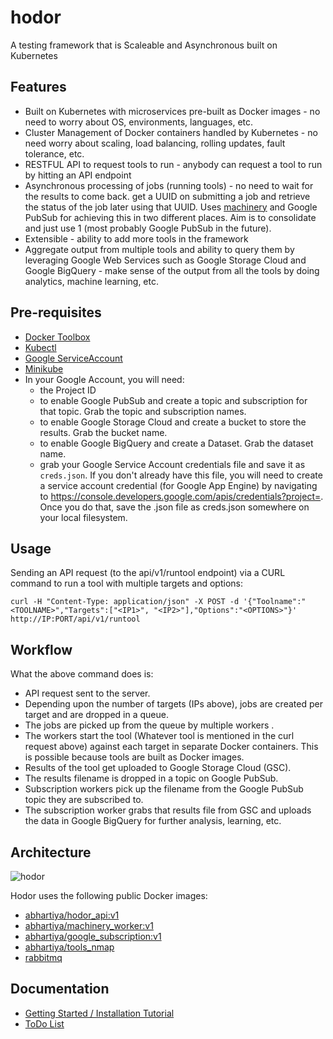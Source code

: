 # hodor
 A testing framework that is Scaleable and Asynchronous built on Kubernetes

## Features

* Built on Kubernetes with microservices pre-built as Docker images - no need to worry about OS, environments, languages, etc. 
* Cluster Management of Docker containers handled by Kubernetes - no need worry about scaling, load balancing, rolling updates, fault tolerance, etc. 
* RESTFUL API to request tools to run - anybody can request a tool to run by hitting an API endpoint
* Asynchronous processing of jobs (running tools) - no need to wait for the results to come back. get a UUID on submitting a job and retrieve the status of the job later using that UUID. Uses [machinery](https://github.com/RichardKnop/machinery) and Google PubSub for achieving this in two different places. Aim is to consolidate and just use 1 (most probably Google PubSub in the future).
* Extensible - ability to add more tools in the framework
* Aggregate output from multiple tools and ability to query them by leveraging Google Web Services such as Google Storage Cloud and Google BigQuery - make sense of the output from all the tools by doing analytics, machine learning, etc. 

## Pre-requisites

* [Docker Toolbox](https://www.docker.com/products/docker-toolbox)
* [Kubectl](http://kubernetes.io/docs/user-guide/prereqs/)
* [Google ServiceAccount](https://cloud.google.com/compute/docs/access/service-accounts)
* [Minikube](http://kubernetes.io/docs/getting-started-guides/minikube/)
* In your Google Account, you will need:
    * the Project ID
    * to enable Google PubSub and create a topic and subscription for that topic. Grab the topic and subscription names.
    * to enable Google Storage Cloud and create a bucket to store the results. Grab the bucket name.
    * to enable Google BigQuery and create a Dataset. Grab the dataset name. 
    * grab your Google Service Account credentials file and save it as `creds.json`. If you don't already have this file, you will need to create a service account credential (for Google App Engine) by navigating to https://console.developers.google.com/apis/credentials?project=<project-id>. Once you do that, save the .json file as creds.json somewhere on your local filesystem.

## Usage

Sending an API request (to the api/v1/runtool endpoint) via a CURL command to run a tool with multiple targets and options:

    curl -H "Content-Type: application/json" -X POST -d '{"Toolname":"<TOOLNAME>","Targets":["<IP1>", "<IP2>"],"Options":"<OPTIONS>"}' http://IP:PORT/api/v1/runtool

## Workflow

What the above command does is:
* API request sent to the server.
* Depending upon the number of targets (IPs above), jobs are created per target and are dropped in a queue. 
* The jobs are picked up from the queue by multiple workers .
* The workers start the tool (Whatever tool is mentioned in the curl request above) against each target in separate Docker containers. This is possible because tools are built as Docker images.
* Results of the tool get uploaded to Google Storage Cloud (GSC).
* The results filename is dropped in a topic on Google PubSub.
* Subscription workers pick up the filename from the Google PubSub topic they are subscribed to.
* The subscription worker grabs that results file from GSC and uploads the data in Google BigQuery for further analysis, learning, etc. 

## Architecture

![hodor](imgs/hodorarch.jpeg)

Hodor uses the following public Docker images:
* [abhartiya/hodor_api:v1](https://hub.docker.com/r/abhartiya/hodor_api/)
* [abhartiya/machinery_worker:v1](https://hub.docker.com/r/abhartiya/machinery_worker/)
* [abhartiya/google_subscription:v1](https://hub.docker.com/r/abhartiya/google_subscription/)
* [abhartiya/tools_nmap](https://hub.docker.com/r/abhartiya/tools_nmap/)
* [rabbitmq](https://hub.docker.com/_/rabbitmq/)

## Documentation

* [Getting Started / Installation Tutorial](docs/getting-started.md)
* [ToDo List](docs/todo-list.md)
